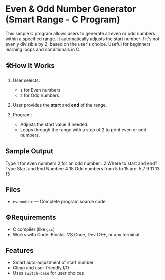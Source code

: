 # Even & Odd Number Generator (Smart Range - C Program)

This simple C program allows users to generate all even or odd numbers within a specified range. It automatically adjusts the start number if it's not evenly divisible by 2, based on the user's choice. Useful for beginners learning loops and conditionals in C.

## 🛠How It Works

1. User selects:
   - `1` for Even numbers
   - `2` for Odd numbers

2. User provides the **start** and **end** of the range.

3. Program:
   - Adjusts the start value if needed.
   - Loops through the range with a step of 2 to print even or odd numbers.

## Sample Output
Type
1 for even numbers
2 for an odd number
: 2
Where to start and end?
Type Start and End Number: 4 15
Odd numbers from 5 to 15 are:
5
7
9
11
13
15


## Files

- `evenodd.c` — Complete program source code

## ⚙Requirements

- C compiler (like `gcc`)
- Works with Code::Blocks, VS Code, Dev C++, or any terminal

## Features

- Smart auto-adjustment of start number
- Clean and user-friendly I/O
- Uses `switch-case` for user choices

